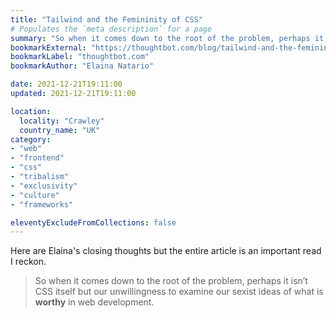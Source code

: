 ```yaml
---
title: "Tailwind and the Femininity of CSS"
# Populates the `meta description` for a page
summary: "So when it comes down to the root of the problem, perhaps it isn’t CSS itself but our unwillingness to examine our sexist ideas of what is worthy in web development."
bookmarkExternal: "https://thoughtbot.com/blog/tailwind-and-the-femininity-of-css"
bookmarkLabel: "thoughtbot.com"
bookmarkAuthor: "Elaina Natario"

date: 2021-12-21T19:11:00
updated: 2021-12-21T19:11:00

location:
  locality: "Crawley"
  country_name: "UK"
category:
- "web"
- "frontend"
- "css"
- "tribalism"
- "exclusivity"
- "culture"
- "frameworks"

eleventyExcludeFromCollections: false
---
```


Here are Elaina's closing thoughts but the entire article is an important read I reckon.

> So when it comes down to the root of the problem, perhaps it isn’t CSS itself but our unwillingness to examine our sexist ideas of what is **worthy** in web development.




